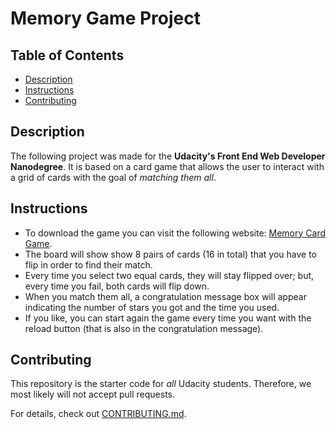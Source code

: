 # Memory Game Project

## Table of Contents

* [Description](#description)
* [Instructions](#instructions)
* [Contributing](#contributing)

## Description

The following project was made for the **Udacity's Front End Web Developer Nanodegree**.
It is based on a card game that allows the user to interact with a grid of cards with the goal of _matching them all_.

## Instructions

- To download the game you can visit the following website: [Memory Card Game](https://github.com/JulioVL/fend-project-memory-game).
- The board will show show 8 pairs of cards (16 in total) that you have to flip in order to find their match.
- Every time you select two equal cards, they will stay flipped over; but, every time you fail, both cards will flip down.
- When you match them all, a congratulation message box will appear indicating the number of stars you got and the time you used.
- If you like, you can start again the game every time you want with the reload button (that is also in the congratulation message).

## Contributing

This repository is the starter code for _all_ Udacity students. Therefore, we most likely will not accept pull requests.

For details, check out [CONTRIBUTING.md](CONTRIBUTING.md).
